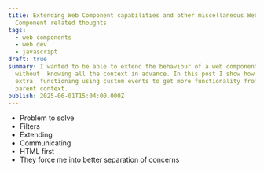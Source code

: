 ```yaml
---
title: Extending Web Component capabilities and other miscellaneous Web
  Component related thoughts
tags:
  - web components
  - web dev
  - javascript
draft: true
summary: I wanted to be able to extend the behaviour of a web component
  without  knowing all the context in advance. In this post I show how I pull in
  extra  functioning using custom events to get more functionality from the
  parent context.
publish: 2025-06-01T15:04:00.000Z
---
```

* Problem to solve
* Filters
* Extending
* Communicating
* HTML first
* They force me into better separation of concerns
